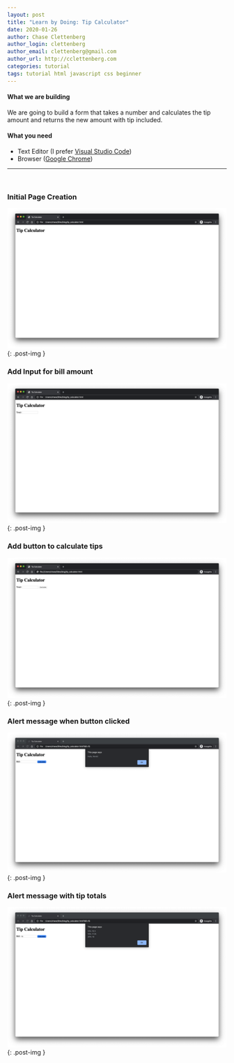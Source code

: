 ```yaml
---
layout: post
title: "Learn by Doing: Tip Calculator"
date: 2020-01-26
author: Chase Clettenberg
author_login: clettenberg
author_email: clettenberg@gmail.com
author_url: http://cclettenberg.com
categories: tutorial
tags: tutorial html javascript css beginner
---
```

#### What we are building

We are going to build a form that takes a number and calculates the tip amount and
returns the new amount with tip included.

#### What you need

* Text Editor (I prefer [Visual Studio Code](https://code.visualstudio.com/))
* Browser ([Google Chrome](https://www.google.com/chrome/))

---

<br>

### Initial Page Creation

![initial page](/assets/img/tip_calculator/initial_page.png){: .post-img }

### Add Input for bill amount

![add input](/assets/img/tip_calculator/add_input.png){: .post-img }

### Add button to calculate tips

![add button](/assets/img/tip_calculator/add_button.png){: .post-img }

### Alert message when button clicked

![hello world](/assets/img/tip_calculator/hello_world.png){: .post-img }

### Alert message with tip totals

![tip alert](/assets/img/tip_calculator/tip_alert.png){: .post-img }
